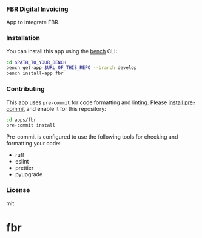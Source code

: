 ### FBR Digital Invoicing 

App to integrate FBR.

### Installation

You can install this app using the [bench](https://github.com/frappe/bench) CLI:

```bash
cd $PATH_TO_YOUR_BENCH
bench get-app $URL_OF_THIS_REPO --branch develop
bench install-app fbr
```

### Contributing

This app uses `pre-commit` for code formatting and linting. Please [install pre-commit](https://pre-commit.com/#installation) and enable it for this repository:

```bash
cd apps/fbr
pre-commit install
```

Pre-commit is configured to use the following tools for checking and formatting your code:

- ruff
- eslint
- prettier
- pyupgrade

### License

mit
# fbr
